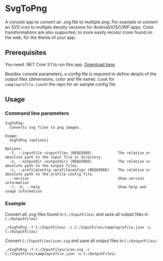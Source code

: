 # SvgToPng
A console app to convert an .svg file to multiple png. For example to convert an SVG icon to multiple density versions for Android/iOS/UWP apps.
Color transformations are also supported, to more easily recolor icons found on the web, for the theme of your app.

## Prerequisites
You need .NET Core 3.1 to run this app. [Download here](https://dotnet.microsoft.com/download).

Besides console parameters, a config file is required to define details of the output files (dimensions, color and file name).
Look for `sampleprofile.json`in the repo for an sample config file.

## Usage
### Command line parameters
```
SvgToPng:
  Converts svg files to png images.

Usage:
  SvgToPng [options]

Options:
  -f, --inputFile <inputfile> (REQUIRED)            The relative or absolute path to the input file or directory.
  -o, --outputDir <outputdir> (REQUIRED)            The relative or absolute path to the output files.
  -c, --profileConfig <profileconfig> (REQUIRED)    The relative or absolute path to the profile config file.
  --version                                         Show version information
  -?, -h, --help                                    Show help and usage information
```

### Example
Convert all .svg files found in `C:/InputFiles/` and save all output files in `C:/OutputFiles/`
```
./SvgToPng -f C:/InputFiles/ -c C:/InputFiles/sampleprofile.json -o C:/OutputFiles/
```
Convert `C:/InputFiles/icon.svg` and save all output files in `C:/OutputFiles/`
```
./SvgToPng -f C:/InputFiles/icon.svg -c C:/InputFiles/sampleprofile.json -o C:/OutputFiles/
```